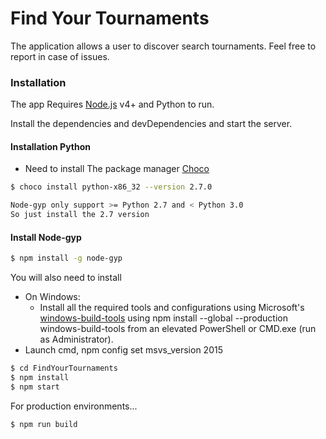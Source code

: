 
# Find Your Tournaments
The application allows a user to discover search tournaments.
Feel free to report in case of issues.

### Installation

The app Requires [Node.js](https://nodejs.org/) v4+ and Python to run.

Install the dependencies and devDependencies and start the server.

#### Installation Python
 - Need to install The package manager [Choco](https://chocolatey.org/)
 
 ```sh
 $ choco install python-x86_32 --version 2.7.0

Node-gyp only support >= Python 2.7 and < Python 3.0
So just install the 2.7 version
```

#### Install Node-gyp
 ```sh
$ npm install -g node-gyp
```
You will also need to install
 - On Windows:
    - Install all the required tools and configurations using Microsoft's [windows-build-tools](https://github.com/felixrieseberg/windows-build-tools) using npm install --global --production windows-build-tools from an elevated PowerShell or CMD.exe (run as Administrator).
 - Launch cmd, npm config set msvs_version 2015

```sh
$ cd FindYourTournaments
$ npm install
$ npm start
```

For production environments...

```sh
$ npm run build
```